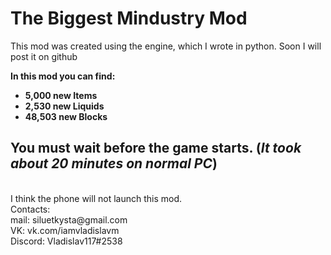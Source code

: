 # The Biggest Mindustry Mod

This mod was created using the engine, which I wrote in python. Soon I will post it on github

<b>In this mod you can find:<br></b>
- <b>5,000 new Items</b><br>
- <b>2,530 new Liquids</b><br>
- <b>48,503 new Blocks</b><br>

You must wait before the game starts. (*It took about 20 minutes on normal PC*)
----
<br>
I think the phone will not launch this mod.<br>
Contacts:<br>
mail: siluetkysta@gmail.com<br>
VK: vk.com/iamvladislavm<br>
Discord: Vladislav117#2538<br>
